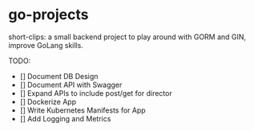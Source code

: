 # go-projects
short-clips: a small backend project to play around with GORM and GIN, improve GoLang skills. 


TODO: 
- [] Document DB Design
- [] Document API with Swagger
- [] Expand APIs to include post/get for director
- [] Dockerize App
- [] Write Kubernetes Manifests for App
- [] Add Logging and Metrics
